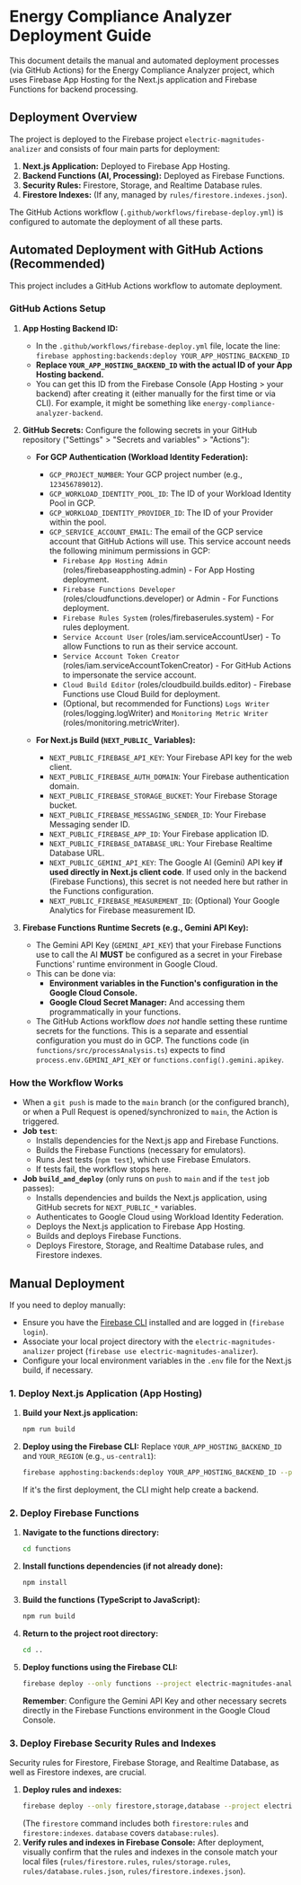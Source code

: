 
# Energy Compliance Analyzer Deployment Guide

This document details the manual and automated deployment processes (via GitHub Actions) for the Energy Compliance Analyzer project, which uses Firebase App Hosting for the Next.js application and Firebase Functions for backend processing.

## Deployment Overview

The project is deployed to the Firebase project `electric-magnitudes-analizer` and consists of four main parts for deployment:

1.  **Next.js Application:** Deployed to Firebase App Hosting.
2.  **Backend Functions (AI, Processing):** Deployed as Firebase Functions.
3.  **Security Rules:** Firestore, Storage, and Realtime Database rules.
4.  **Firestore Indexes:** (If any, managed by `rules/firestore.indexes.json`).

The GitHub Actions workflow (`.github/workflows/firebase-deploy.yml`) is configured to automate the deployment of all these parts.

## Automated Deployment with GitHub Actions (Recommended)

This project includes a GitHub Actions workflow to automate deployment.

### GitHub Actions Setup

1.  **App Hosting Backend ID:**
    *   In the `.github/workflows/firebase-deploy.yml` file, locate the line:
        `firebase apphosting:backends:deploy YOUR_APP_HOSTING_BACKEND_ID`
    *   **Replace `YOUR_APP_HOSTING_BACKEND_ID` with the actual ID of your App Hosting backend.**
    *   You can get this ID from the Firebase Console (App Hosting > your backend) after creating it (either manually for the first time or via CLI). For example, it might be something like `energy-compliance-analyzer-backend`.

2.  **GitHub Secrets:**
    Configure the following secrets in your GitHub repository ("Settings" > "Secrets and variables" > "Actions"):

    *   **For GCP Authentication (Workload Identity Federation):**
        *   `GCP_PROJECT_NUMBER`: Your GCP project number (e.g., `123456789012`).
        *   `GCP_WORKLOAD_IDENTITY_POOL_ID`: The ID of your Workload Identity Pool in GCP.
        *   `GCP_WORKLOAD_IDENTITY_PROVIDER_ID`: The ID of your Provider within the pool.
        *   `GCP_SERVICE_ACCOUNT_EMAIL`: The email of the GCP service account that GitHub Actions will use. This service account needs the following minimum permissions in GCP:
            *   `Firebase App Hosting Admin` (roles/firebaseapphosting.admin) - For App Hosting deployment.
            *   `Firebase Functions Developer` (roles/cloudfunctions.developer) or Admin - For Functions deployment.
            *   `Firebase Rules System` (roles/firebaserules.system) - For rules deployment.
            *   `Service Account User` (roles/iam.serviceAccountUser) - To allow Functions to run as their service account.
            *   `Service Account Token Creator` (roles/iam.serviceAccountTokenCreator) - For GitHub Actions to impersonate the service account.
            *   `Cloud Build Editor` (roles/cloudbuild.builds.editor) - Firebase Functions use Cloud Build for deployment.
            *   (Optional, but recommended for Functions) `Logs Writer` (roles/logging.logWriter) and `Monitoring Metric Writer` (roles/monitoring.metricWriter).

    *   **For Next.js Build (`NEXT_PUBLIC_` Variables):**
        *   `NEXT_PUBLIC_FIREBASE_API_KEY`: Your Firebase API key for the web client.
        *   `NEXT_PUBLIC_FIREBASE_AUTH_DOMAIN`: Your Firebase authentication domain.
        *   `NEXT_PUBLIC_FIREBASE_STORAGE_BUCKET`: Your Firebase Storage bucket.
        *   `NEXT_PUBLIC_FIREBASE_MESSAGING_SENDER_ID`: Your Firebase Messaging sender ID.
        *   `NEXT_PUBLIC_FIREBASE_APP_ID`: Your Firebase application ID.
        *   `NEXT_PUBLIC_FIREBASE_DATABASE_URL`: Your Firebase Realtime Database URL.
        *   `NEXT_PUBLIC_GEMINI_API_KEY`: The Google AI (Gemini) API key **if used directly in Next.js client code**. If used only in the backend (Firebase Functions), this secret is not needed here but rather in the Functions configuration.
        *   `NEXT_PUBLIC_FIREBASE_MEASUREMENT_ID`: (Optional) Your Google Analytics for Firebase measurement ID.

3.  **Firebase Functions Runtime Secrets (e.g., Gemini API Key):**
    *   The Gemini API Key (`GEMINI_API_KEY`) that your Firebase Functions use to call the AI **MUST** be configured as a secret in your Firebase Functions' runtime environment in Google Cloud.
    *   This can be done via:
        *   **Environment variables in the Function's configuration in the Google Cloud Console.**
        *   **Google Cloud Secret Manager:** And accessing them programmatically in your functions.
    *   The GitHub Actions workflow *does not* handle setting these runtime secrets for the functions. This is a separate and essential configuration you must do in GCP. The functions code (in `functions/src/processAnalysis.ts`) expects to find `process.env.GEMINI_API_KEY` or `functions.config().gemini.apikey`.

### How the Workflow Works

*   When a `git push` is made to the `main` branch (or the configured branch), or when a Pull Request is opened/synchronized to `main`, the Action is triggered.
*   **Job `test`**:
    *   Installs dependencies for the Next.js app and Firebase Functions.
    *   Builds the Firebase Functions (necessary for emulators).
    *   Runs Jest tests (`npm test`), which use Firebase Emulators.
    *   If tests fail, the workflow stops here.
*   **Job `build_and_deploy`** (only runs on `push` to `main` and if the `test` job passes):
    *   Installs dependencies and builds the Next.js application, using GitHub secrets for `NEXT_PUBLIC_*` variables.
    *   Authenticates to Google Cloud using Workload Identity Federation.
    *   Deploys the Next.js application to Firebase App Hosting.
    *   Builds and deploys Firebase Functions.
    *   Deploys Firestore, Storage, and Realtime Database rules, and Firestore indexes.

## Manual Deployment

If you need to deploy manually:

*   Ensure you have the [Firebase CLI](https://firebase.google.com/docs/cli) installed and are logged in (`firebase login`).
*   Associate your local project directory with the `electric-magnitudes-analizer` project (`firebase use electric-magnitudes-analizer`).
*   Configure your local environment variables in the `.env` file for the Next.js build, if necessary.

### 1. Deploy Next.js Application (App Hosting)

1.  **Build your Next.js application:**
    ```bash
    npm run build
    ```
2.  **Deploy using the Firebase CLI:**
    Replace `YOUR_APP_HOSTING_BACKEND_ID` and `YOUR_REGION` (e.g., `us-central1`):
    ```bash
    firebase apphosting:backends:deploy YOUR_APP_HOSTING_BACKEND_ID --project electric-magnitudes-analizer --region YOUR_REGION
    ```
    If it's the first deployment, the CLI might help create a backend.

### 2. Deploy Firebase Functions

1.  **Navigate to the functions directory:**
    ```bash
    cd functions
    ```
2.  **Install functions dependencies (if not already done):**
    ```bash
    npm install
    ```
3.  **Build the functions (TypeScript to JavaScript):**
    ```bash
    npm run build
    ```
4.  **Return to the project root directory:**
    ```bash
    cd ..
    ```
5.  **Deploy functions using the Firebase CLI:**
    ```bash
    firebase deploy --only functions --project electric-magnitudes-analizer
    ```
    **Remember**: Configure the Gemini API Key and other necessary secrets directly in the Firebase Functions environment in the Google Cloud Console.

### 3. Deploy Firebase Security Rules and Indexes

Security rules for Firestore, Firebase Storage, and Realtime Database, as well as Firestore indexes, are crucial.

1.  **Deploy rules and indexes:**
    ```bash
    firebase deploy --only firestore,storage,database --project electric-magnitudes-analizer
    ```
    (The `firestore` command includes both `firestore:rules` and `firestore:indexes`. `database` covers `database:rules`).
2.  **Verify rules and indexes in Firebase Console:** After deployment, visually confirm that the rules and indexes in the console match your local files (`rules/firestore.rules`, `rules/storage.rules`, `rules/database.rules.json`, `rules/firestore.indexes.json`).

    